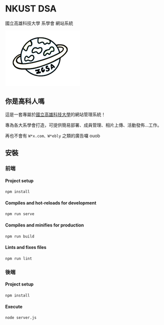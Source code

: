 # NKUST DSA
國立高雄科技大學 系學會 網站系統 

![Logo](src/assets/logo.png)

## 你是高科人嗎
這是一套專屬於[國立高雄科技大學](https://www.nkust.edu.tw)的網站管理系統！

專為各大系學會打造，可提供簡易部署、成員管理、相片上傳、活動發佈...工作。

再也不會有 `W*x.com、W*ebly` 之類的廣告囉 ouob

## 安裝

### 前端

#### Project setup
```shell
npm install
```

#### Compiles and hot-reloads for development
```shell
npm run serve
```

#### Compiles and minifies for production
```shell
npm run build
```

#### Lints and fixes files
```shell
npm run lint
```

### 後端

#### Project setup
```shell
npm install
```

#### Execute
```shell
node server.js
```
